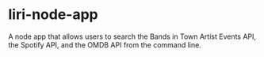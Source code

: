 # liri-node-app
A node app that allows users to search the Bands in Town Artist Events API, the Spotify API, and the OMDB API from the command line.